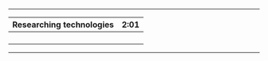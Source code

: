 -----------------------------------
| Researching technologies | 2:01 |
| ------------------------ | ---- |
|                          |      |
|                          |      |
|                          |      |
|                          |      |
-----------------------------------
